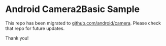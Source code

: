 
Android Camera2Basic Sample
===========================

This repo has been migrated to [github.com/android/camera][1]. Please check that repo for future updates. 

Thank you!

[1]: https://github.com/android/camera

